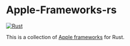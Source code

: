 # Apple-Frameworks-rs

[![Rust](https://github.com/a-isaiahharvey/apple-frameworks-rs/actions/workflows/rust.yml/badge.svg)](https://github.com/a-isaiahharvey/apple-frameworks-rs/actions/workflows/rust.yml)

This is a collection of [Apple frameworks](https://developer.apple.com/documentation/technologies) for Rust.
